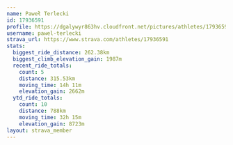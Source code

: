 ```yaml
---
name: Paweł Terlecki
id: 17936591
profile: https://dgalywyr863hv.cloudfront.net/pictures/athletes/17936591/5577025/4/large.jpg
username: pawel-terlecki
strava_url: https://www.strava.com/athletes/17936591
stats:
  biggest_ride_distance: 262.38km
  biggest_climb_elevation_gain: 1987m
  recent_ride_totals:
    count: 5
    distance: 315.53km
    moving_time: 14h 11m
    elevation_gain: 2662m
  ytd_ride_totals:
    count: 10
    distance: 788km
    moving_time: 32h 15m
    elevation_gain: 8723m
layout: strava_member
--- 
```

